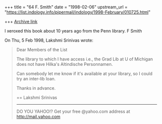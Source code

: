 +++
title = "64 F. Smith"
date = "1998-02-06"
upstream_url = "https://list.indology.info/pipermail/indology/1998-February/010725.html"

+++
[Archive link](https://list.indology.info/pipermail/indology/1998-February/010725.html)

I xeroxed this book about 10 years ago from the Penn library.
F Smith

On Thu, 5 Feb 1998, Lakshmi Srinivas wrote:

> Dear Members of the List
>
> The library to which I have access i.e., the Grad Lib at U of Michigan
> does not have Hilka's Altindische Personnamen.
>
> Can somebody let me know if it's available at your library, so I could
> try an inter-lib loan.
>
> Thanks in advance.
>
>
>
>
>
>
>
>
> ==
> Lakshmi Srinivas
>
>
>
>
>
> _________________________________________________________
> DO YOU YAHOO!?
> Get your free @yahoo.com address at http://mail.yahoo.com
>



